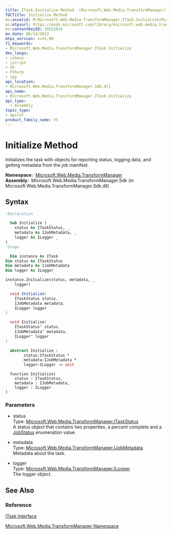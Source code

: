 ```yaml
---
title: ITask.Initialize Method  (Microsoft.Web.Media.TransformManager)
TOCTitle: Initialize Method
ms:assetid: M:Microsoft.Web.Media.TransformManager.ITask.Initialize(Microsoft.Web.Media.TransformManager.ITaskStatus,Microsoft.Web.Media.TransformManager.IJobMetadata,Microsoft.Web.Media.TransformManager.ILogger)
ms:mtpsurl: https://msdn.microsoft.com/library/microsoft.web.media.transformmanager.itask.initialize(v=VS.90)
ms:contentKeyID: 35521024
ms.date: 06/14/2012
mtps_version: v=VS.90
f1_keywords:
- Microsoft.Web.Media.TransformManager.ITask.Initialize
dev_langs:
- csharp
- jscript
- vb
- FSharp
- cpp
api_location:
- Microsoft.Web.Media.TransformManager.Sdk.dll
api_name:
- Microsoft.Web.Media.TransformManager.ITask.Initialize
api_type:
  - Assembly
topic_type:
- apiref
product_family_name: VS
---
```


# Initialize Method

Initializes the task with objects for reporting status, logging data, and getting metadata from the job manifest.

**Namespace:**  [Microsoft.Web.Media.TransformManager](microsoft-web-media-transformmanager-namespace.md)  
**Assembly:**  Microsoft.Web.Media.TransformManager.Sdk (in Microsoft.Web.Media.TransformManager.Sdk.dll)

## Syntax

```vb
'Declaration

  Sub Initialize ( _
    status As ITaskStatus, _
    metadata As IJobMetadata, _
    logger As ILogger _
)
'Usage

  Dim instance As ITask
Dim status As ITaskStatus
Dim metadata As IJobMetadata
Dim logger As ILogger

instance.Initialize(status, metadata, _
    logger)
```

```csharp
  void Initialize(
    ITaskStatus status,
    IJobMetadata metadata,
    ILogger logger
)
```

```cpp
  void Initialize(
    ITaskStatus^ status, 
    IJobMetadata^ metadata, 
    ILogger^ logger
)
```

``` fsharp
  abstract Initialize : 
        status:ITaskStatus * 
        metadata:IJobMetadata * 
        logger:ILogger -> unit 
```

```jscript
  function Initialize(
    status : ITaskStatus, 
    metadata : IJobMetadata, 
    logger : ILogger
)
```

### Parameters

  - status  
    Type: [Microsoft.Web.Media.TransformManager.ITaskStatus](itaskstatus-interface-microsoft-web-media-transformmanager.md)  
    A status object that contains two properties, a percent complete and a [JobStatus](jobstatus-enumeration-microsoft-web-media-transformmanager.md) enumeration value.  

<!-- end list -->

  - metadata  
    Type: [Microsoft.Web.Media.TransformManager.IJobMetadata](ijobmetadata-interface-microsoft-web-media-transformmanager.md)  
    Metadata about the task.  

<!-- end list -->

  - logger  
    Type: [Microsoft.Web.Media.TransformManager.ILogger](ilogger-interface-microsoft-web-media-transformmanager.md)  
    The logger object.  

## See Also

### Reference

[ITask Interface](itask-interface-microsoft-web-media-transformmanager.md)

[Microsoft.Web.Media.TransformManager Namespace](microsoft-web-media-transformmanager-namespace.md)

